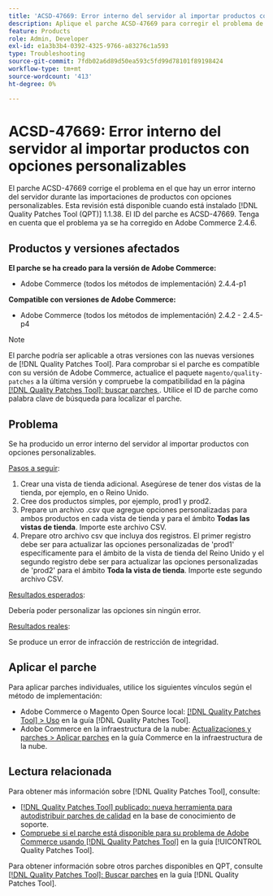 ```yaml
---
title: 'ACSD-47669: Error interno del servidor al importar productos con opciones personalizables'
description: Aplique el parche ACSD-47669 para corregir el problema de Adobe Commerce en el que hay un error interno del servidor durante la importación de productos con opciones personalizables.
feature: Products
role: Admin, Developer
exl-id: e1a3b3b4-0392-4325-9766-a83276c1a593
type: Troubleshooting
source-git-commit: 7fdb02a6d89d50ea593c5fd99d78101f89198424
workflow-type: tm+mt
source-wordcount: '413'
ht-degree: 0%

---
```


# ACSD-47669: Error interno del servidor al importar productos con opciones personalizables

El parche ACSD-47669 corrige el problema en el que hay un error interno del servidor durante las importaciones de productos con opciones personalizables. Esta revisión está disponible cuando está instalado [!DNL Quality Patches Tool (QPT)] 1.1.38. El ID del parche es ACSD-47669. Tenga en cuenta que el problema ya se ha corregido en Adobe Commerce 2.4.6.

## Productos y versiones afectados

**El parche se ha creado para la versión de Adobe Commerce:**

* Adobe Commerce (todos los métodos de implementación) 2.4.4-p1

**Compatible con versiones de Adobe Commerce:**

* Adobe Commerce (todos los métodos de implementación) 2.4.2 - 2.4.5-p4

>[!NOTE]
>
>El parche podría ser aplicable a otras versiones con las nuevas versiones de [!DNL Quality Patches Tool]. Para comprobar si el parche es compatible con su versión de Adobe Commerce, actualice el paquete `magento/quality-patches` a la última versión y compruebe la compatibilidad en la página [[!DNL Quality Patches Tool]: buscar parches &#x200B;](https://experienceleague.adobe.com/tools/commerce-quality-patches/index.html?lang=es). Utilice el ID de parche como palabra clave de búsqueda para localizar el parche.

## Problema

Se ha producido un error interno del servidor al importar productos con opciones personalizables.

<u>Pasos a seguir</u>:

1. Crear una vista de tienda adicional. Asegúrese de tener dos vistas de la tienda, por ejemplo, en o Reino Unido.
1. Cree dos productos simples, por ejemplo, prod1 y prod2.
1. Prepare un archivo .csv que agregue opciones personalizadas para ambos productos en cada vista de tienda y para el ámbito **Todas las vistas de tienda**. Importe este archivo CSV.
1. Prepare otro archivo csv que incluya dos registros. El primer registro debe ser para actualizar las opciones personalizadas de &#39;prod1&#39; específicamente para el ámbito de la vista de tienda del Reino Unido y el segundo registro debe ser para actualizar las opciones personalizadas de &#39;prod2&#39; para el ámbito **Toda la vista de tienda**. Importe este segundo archivo CSV.

<u>Resultados esperados</u>:

Debería poder personalizar las opciones sin ningún error.

<u>Resultados reales</u>:

Se produce un error de infracción de restricción de integridad.

## Aplicar el parche

Para aplicar parches individuales, utilice los siguientes vínculos según el método de implementación:

* Adobe Commerce o Magento Open Source local: [[!DNL Quality Patches Tool] > Uso](/help/tools/quality-patches-tool/usage.md) en la guía [!DNL Quality Patches Tool].
* Adobe Commerce en la infraestructura de la nube: [Actualizaciones y parches > Aplicar parches](https://experienceleague.adobe.com/docs/commerce-cloud-service/user-guide/develop/upgrade/apply-patches.html?lang=es) en la guía Commerce en la infraestructura de la nube.

## Lectura relacionada

Para obtener más información sobre [!DNL Quality Patches Tool], consulte:

* [[!DNL Quality Patches Tool] publicado: nueva herramienta para autodistribuir parches de calidad](https://experienceleague.adobe.com/es/docs/commerce-operations/tools/quality-patches-tool/quality-patches-tool-to-self-serve-quality-patches) en la base de conocimiento de soporte.
* [Compruebe si el parche está disponible para su problema de Adobe Commerce usando [!DNL Quality Patches Tool]](/help/tools/quality-patches-tool/patches-available-in-qpt/check-patch-for-magento-issue-with-magento-quality-patches.md) en la guía [!UICONTROL Quality Patches Tool].


Para obtener información sobre otros parches disponibles en QPT, consulte [[!DNL Quality Patches Tool]: Buscar parches](https://experienceleague.adobe.com/tools/commerce-quality-patches/index.html?lang=es) en la guía [!DNL Quality Patches Tool].
